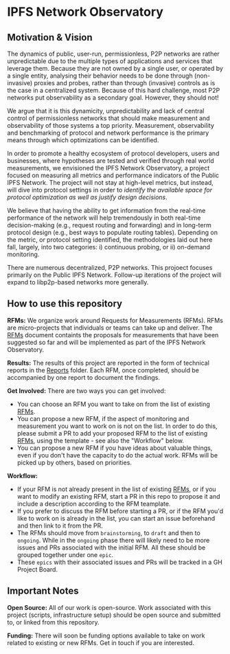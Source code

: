 # IPFS Network Observatory 

## Motivation & Vision

The dynamics of public, user-run, permissionless, P2P networks are rather unpredictable due to the multiple types of applications and services that leverage them. Because they are not owned by a single user, or operated by a single entity, analysing their behavior needs to be done through (non-invasive) proxies and probes, rather than through (invasive) controls as is the case in a centralized system. Because of this hard challenge, most P2P networks put observability as a secondary goal. However, they should not!

We argue that it is this dynamicity, unpredictability and lack of central control of permissionless networks that should make measurement and observability of those systems a top priority. Measurement, observability and benchmarking of protocol and network performance is the primary means through which optimizations can be identified.

In order to promote a healthy ecosystem of protocol developers, users and businesses, where hypotheses are tested and verified through real world measurements, we envisioned the IPFS Network Observatory, a project focused on measuring all metrics and performance indicators of the Public IPFS Network. The project will not stay at high-level metrics, but instead, will dive into protocol settings in order to _identify the available space for protocol optimization as well as justify design decisions_.

We believe that having the ability to get information from the real-time performance of the network will help tremendously in both real-time decision-making (e.g., request routing and forwarding) and in long-term protocol design (e.g., best ways to populate routing tables). Depending on the metric, or protocol setting identified, the methodologies laid out here fall, largely, into two categories: i) continuous probing, or ii) on-demand monitoring.

There are numerous decentralized, P2P networks. This projoect focuses primarily on the Public IPFS Network. Follow-up iterations of the project will expand to libp2p-based networks more generally.

## How to use this repository

**RFMs:** We organize work around Requests for Measurements (RFMs). RFMs are micro-projects that individuals or teams can take up and deliver. The [RFMs](RFMs.md) document containts the proposals for measurements that have been suggested so far and will be implemented as part of the IPFS Network Observatory.

**Results:** The results of this project are reported in the form of technical reports in the [Reports](reports/) folder. Each RFM, once completed, should be accompanied by one report to document the findings.

**Get Involved:** There are two ways you can get involved:
- You can choose an RFM you want to take on from the list of existing [RFMs](RFMs.md).
- You can propose a new RFM, if the aspect of monitoring and measurement you want to work on is not on the list. In order to do this, please submit a PR to add your proposed RFM to the list of existing [RFMs](RFMs.md), using the template - see also the "Workflow" below.
- You can propose a new RFM if you have ideas about valuable things, even if you don't have the capacity to do the actual work. RFMs will be picked up by others, based on priorities.

**Workflow:**
- If your RFM is not already present in the list of existing [RFMs](RFMs.md), or if you want to modify an existing RFM, start a PR in this repo to propose it and include a description according to the RFM teamplate.
- If you prefer to discuss the RFM before starting a PR, or if the RFM you'd like to work on is already in the list, you can start an issue beforehand and then link to it from the PR.
- The RFMs should move from `brainstorming`, to `draft` and then to `ongoing`. While in the `ongoing` phase there will likely need to be more issues and PRs associated with the initial RFM. All these should be grouped together under one `epic`.
- These `epics` with their associated issues and PRs will be tracked in a GH Project Board.

## Important Notes

**Open Source:** All of our work is open-source. Work associated with this project (scripts, infrastructure setup) should be open source and submitted to, or linked from this repository.

**Funding:** There will soon be funding options available to take on work related to existing or new RFMs. Get in touch if you are interested.